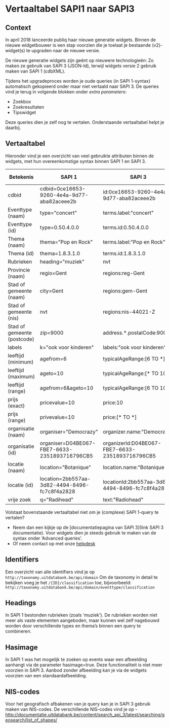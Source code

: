 ---
---

# Vertaaltabel SAPI1 naar SAPI3
## Context

In april 2018 lanceerde publiq haar nieuwe generatie widgets. Binnen de nieuwe widgetbouwer is een stap voorzien die je toelaat je bestaande (v2)-widget(s) te upgraden naar de nieuwe versie. 

De nieuwe generatie widgets zijn geënt op nieuwere technologieën: Zo maken ze gebruik van SAPI 3 (JSON-ld), terwijl widgets versie 2 gebruik maken van SAPI 1 (cdbXML).

Tijdens het upgradeproces worden je oude queries (in SAPI 1-syntax) automatisch gekopieerd onder maar niet vertaald naar SAPI 3.  De queries vind je terug in volgende blokken onder _extra parameters_:
* Zoekbox
* Zoekresultaten
* Tipswidget

Deze queries dien je zelf nog te vertalen. Onderstaande vertaaltabel helpt je daarbij.

## Vertaaltabel
Hieronder vind je een overzicht van veel gebruikte attributen binnen de widgets, met hun overeenkomstige syntax binnen SAPI 1 en SAPI 3.  

| Betekenis | SAPI 1 | SAPI 3 | Meer info | 
| -- | -- | -- | -- |
| cdbid | cdbid=0ce16653-9260-4e4a-9d77-aba82aceee2b | id:0ce16653-9260-4e4a-9d77-aba82aceee2b |  |
| Eventtype (naam) | type="concert" | terms.label:"concert" |  |
| Eventtype (id) | type=0.50.4.0.0 | terms.id:0.50.4.0.0 |  |
| Thema (naam) | thema="Pop en Rock" |terms.label:"Pop en Rock" |  |
| Thema (id) | thema=1.8.3.1.0 | terms.id:1.8.3.1.0 |  |
| Rubrieken | heading="muziek" | nvt | Info |
| Provincie (naam) | regio=Gent | regions:reg-Gent |  |
| Stad of gemeente (naam) | city=Gent | regions:gem-Gent | -- |
| Stad of gemeente (nis) | nvt | regions:nis-44021-Z  | -- |
| Stad of gemeente (postcode) | zip=9000 | address.\*.postalCode:9000  | -- |
| labels | k="ook voor kinderen" | labels:"ook voor kinderen" | -- |
| leeftijd (minimum) | agefrom=6 | typicalAgeRange:[6 TO *] | -- |
| leeftijd (maximum) | ageto=10 | typicalAgeRange:[* TO 10] | -- |
| leeftijd (range) | agefrom=6&ageto=10| typicalAgeRange:[6 TO 10] | -- |
| prijs (exact) | pricevalue=10 | price:10 | -- |
| prijs (range) | privevalue=10 | price:[* TO *]| -- |
| organisatie (naam)| organiser="Democrazy" | organizer.name:"Democrazy" | -- |
| organisatie (id) | organiser=D04BE067-FBE7-6633-2351893716796CB5 | organizerId:D04BE067-FBE7-6633-2351893716796CB5| -- |
| locatie (naam)| location="Botanique" | location.name:"Botanique" | -- |
| locatie (id)| location=2bb557aa-3d82-4494-8496-fc7c8f4a2828 | locationId:2bb557aa-3d82-4494-8496-fc7c8f4a2828| -- |
| vrije zoek| q="Radihead" | text:"Radiohead" | -- |

Volstaat bovenstaande vertaaltabel niet om je (complexe) SAPI 1-query te vertalen? 
* Neem dan een kijkje op de [documentatiepagina van SAPI 3](link SAPI 3 documentatie). Voor widgets dien je steeds gebruik te maken van de syntax onder ‘Advanced queries’.
* Of neem contact op met onze [helpdesk](mailto:vragen@uitdatabank.be)

## Identifiers
Een overzicht van alle identifiers vind je op ```http://taxonomy.uitdatabank.be/api/domain```
Om de taxonomy in detail te bekijken voeg je het ```/{ID}/classification``` toe, bijvoorbeeld: ```http://taxonomy.uitdatabank.be/api/domain/eventtype/classification```

## Headings 
In SAPI 1 bestonden rubrieken (zoals ‘muziek’). De rubrieken worden niet meer als vaste elementen aangeboden, maar kunnen wel zelf nagebouwd worden door verschillende types en thema’s binnen een query te combineren. 

## Hasimage
In SAPI 1 was het mogelijk te zoeken op events waar een afbeelding aanhangt via de parameter hasimage=true. Deze functionaliteit is niet meer voorzien in SAPI 3. Aanbod zonder afbeelding kan je via de widgets voorzien van een standaardafbeelding. 

## NIS-codes
Voor het geografisch afbakenen van je query kan je in SAPI 3 gebruik maken van NIS-codes. De verschillende NIS-codes vind je op -http://documentatie.uitdatabank.be/content/search_api_3/latest/searching/geosearch/list_of_shapes/







